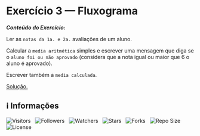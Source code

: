 <!-- Título -->
# Exercício 3 — Fluxograma

***Conteúdo do Exercício:***

Ler as `notas da 1a. e 2a.` avaliações de um aluno.

Calcular a `media aritmética` simples e escrever uma mensagem que diga se o `aluno foi ou não aprovado` (considera que a nota igual ou maior que 6 o aluno é aprovado).

Escrever também a `media calculada`.

[Solução.](main.c)

<!-- Informações -->
## &#8505; Informações

![Visitors](https://api.visitorbadge.io/api/visitors?path=Devsgeeknerd%2Fexe-3-flu-exe-pra-est-dec-bas&label=Visitantes&labelColor=%23700070&labelStyle=none&countColor=%23000fff&style=plastic&color=%23ffffff "Total de Visitantes")
&nbsp;
![Followers](https://img.shields.io/github/followers/Devsgeeknerd?style=p&label=Seguidores&labelColor=800080&color=000fff "Total de Seguidores")
&nbsp;
![Watchers](https://img.shields.io/github/watchers/Devsgeeknerd/exe-3-flu-exe-pra-est-dec-bas?style=p&label=Observadores&labelColor=800080&color=000fff "Total de Observadores")
&nbsp;
![Stars](https://img.shields.io/github/stars/Devsgeeknerd/exe-3-flu-exe-pra-est-dec-bas?style=p&label=Estrelas&labelColor=800080&color=000fff "Total de Estrelas")
&nbsp;
![Forks](https://img.shields.io/github/forks/Devsgeeknerd/exe-3-flu-exe-pra-est-dec-bas?style=p&label=Bifurcações&labelColor=800080&color=000fff "Total de Bifurcações")
&nbsp;
![Repo Size](https://img.shields.io/github/repo-size/Devsgeeknerd/exe-3-flu-exe-pra-est-dec-bas?style=p&label=Tamanho&labelColor=800080&color=000fff "Tamanho do Repositório")
&nbsp;
![License](https://img.shields.io/github/license/Devsgeeknerd/exe-3-flu-exe-pra-est-dec-bas?style=p&label=Licença&labelColor=800080&color=000fff "Licença do Repositório")
